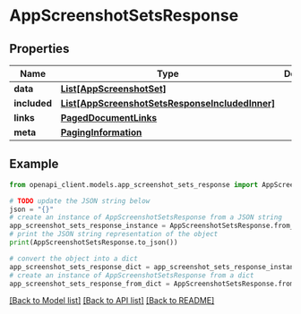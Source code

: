 # AppScreenshotSetsResponse


## Properties

Name | Type | Description | Notes
------------ | ------------- | ------------- | -------------
**data** | [**List[AppScreenshotSet]**](AppScreenshotSet.md) |  | 
**included** | [**List[AppScreenshotSetsResponseIncludedInner]**](AppScreenshotSetsResponseIncludedInner.md) |  | [optional] 
**links** | [**PagedDocumentLinks**](PagedDocumentLinks.md) |  | 
**meta** | [**PagingInformation**](PagingInformation.md) |  | [optional] 

## Example

```python
from openapi_client.models.app_screenshot_sets_response import AppScreenshotSetsResponse

# TODO update the JSON string below
json = "{}"
# create an instance of AppScreenshotSetsResponse from a JSON string
app_screenshot_sets_response_instance = AppScreenshotSetsResponse.from_json(json)
# print the JSON string representation of the object
print(AppScreenshotSetsResponse.to_json())

# convert the object into a dict
app_screenshot_sets_response_dict = app_screenshot_sets_response_instance.to_dict()
# create an instance of AppScreenshotSetsResponse from a dict
app_screenshot_sets_response_from_dict = AppScreenshotSetsResponse.from_dict(app_screenshot_sets_response_dict)
```
[[Back to Model list]](../README.md#documentation-for-models) [[Back to API list]](../README.md#documentation-for-api-endpoints) [[Back to README]](../README.md)


